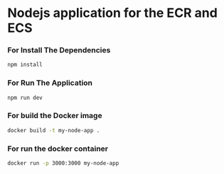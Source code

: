 # Nodejs application for the ECR and ECS

### For Install The Dependencies
```bash
npm install
```

### For Run The Application
```bash
npm run dev
```

### For build the Docker image
```bash
docker build -t my-node-app .
```
### For run the docker container
```bash
docker run -p 3000:3000 my-node-app 
```